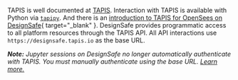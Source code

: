 TAPIS is well documented at [TAPIS](https://tapis-project.org/documentation/). Interaction with TAPIS is available with Python via [`tapipy`](https://github.com/tapis-project/tapipy). And there is an [introduction to TAPIS for OpenSees on DesignSafe](https://designsafe-ci.github.io/training-OpenSees-on-DesignSafe/Docs_MD/tapis_intro.html){ target="_blank" }. DesignSafe provides programmatic access to all platform resources through the TAPIS API. All API interactions use `https://designsafe.tapis.io` as the base URL.

_**Note:** Jupyter sessions on DesignSafe no longer automatically authenticate with TAPIS. You must manually authenticate using the base URL. [Learn more.](/user-guide/tools/jupyterhub/#using-tapis)_
